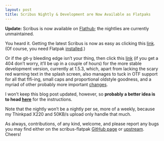 ```yaml
---
layout: post
title: Scribus Nightly & Development are Now Available as Flatpaks
---
```


**Update:** Scribus is now available on [Flathub][7]; the nightlies are
currently unmaintained.

You heard it. Getting the latest Scribus is now as easy as clicking this
[link][0]. (Of course, you need Flatpak [installed][1].)

Or if the git-y bleeding edge isn’t your thing, then click this [link][2] (if
you get a 404 don’t worry, it’ll be up in a couple of hours) for the more
stable development version, currently at 1.5.3, which, apart from lacking the
scary red warning text in the splash screen, also manages to tuck in OTF
support for all that flfi-ing, small caps and proportional oldstyle goodness,
and a myriad of other probably more important [changes][3].

I won’t keep this blog post updated, however, so **probably a better idea is to
head [here][4]** for the instructions.

Note that the nightly won’t be a nightly per se, more of a weekly, because my
Thinkpad X220 and 50KB/s upload only handle that much.

As always, contributions, of any kind, welcome, and please report any bugs you
may find either on the scribus-flatpak [GitHub page][5] or [upstream][6].
Cheers!

[0]: http://drjurf.tk/scribus-flatpak/scribus-nightly.flatpakref
[1]: http://flatpak.org/getting.html
[2]: http://drjurf.tk/scribus-flatpak/scribus-development.flatpakref
[3]: https://wiki.scribus.net/canvas/1.5.3_Release
[4]: https://drjurf.tk/scribus-flatpak
[5]: https://github.com/jurf/scribus-flatpak/issues
[6]: https://bugs.scribus.net
[7]: https://flathub.org/apps/details/net.scribus.Scribus
